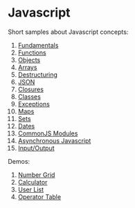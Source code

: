 
Javascript
==========

Short samples about Javascript concepts:

1. [Fundamentals](https://github.com/full-stack-bcn/samples/tree/master/javascript/concepts/fundamentals)
1. [Functions](https://github.com/full-stack-bcn/samples/tree/master/javascript/concepts/functions)
1. [Objects](https://github.com/full-stack-bcn/samples/tree/master/javascript/concepts/objects)
1. [Arrays](https://github.com/full-stack-bcn/samples/tree/master/javascript/concepts/arrays)
1. [Destructuring](https://github.com/full-stack-bcn/samples/tree/master/javascript/concepts/destructuring)
1. [JSON](https://github.com/full-stack-bcn/samples/tree/master/javascript/concepts/objects/JSON)
1. [Closures](https://github.com/full-stack-bcn/samples/tree/master/javascript/concepts/closures)
1. [Classes](https://github.com/full-stack-bcn/samples/tree/master/javascript/concepts/classes)
1. [Exceptions](https://github.com/full-stack-bcn/samples/tree/master/javascript/concepts/exceptions)
1. [Maps](https://github.com/full-stack-bcn/samples/tree/master/javascript/concepts/maps)
1. [Sets](https://github.com/full-stack-bcn/samples/tree/master/javascript/concepts/sets)
1. [Dates](https://github.com/full-stack-bcn/samples/tree/master/javascript/concepts/dates)
1. [CommonJS Modules](https://github.com/full-stack-bcn/samples/tree/master/javascript/concepts/modules-commonjs)
1. [Asynchronous Javascript](https://github.com/full-stack-bcn/samples/tree/master/javascript/concepts/async)
1. [Input/Output](https://github.com/full-stack-bcn/samples/tree/master/javascript/concepts/io)

Demos:

1. [Number Grid](https://github.com/full-stack-bcn/samples/tree/master/javascript/demos/number-grid.html)
1. [Calculator](https://github.com/full-stack-bcn/samples/tree/master/javascript/demos/calculator.html)
1. [User List](https://github.com/full-stack-bcn/samples/tree/master/javascript/demos/user-list-from-api.html)
1. [Operator Table](https://github.com/full-stack-bcn/samples/tree/master/javascript/demos/operator-table.html)

